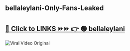 
 ## bellaleylani-Only-Fans-Leaked

# <h2><a href="https://clipsfans.com/bellaleylani&ref=git">🔗 Click to LINKS ⏩⏩ 👉 🟢 bellaleylani </a></h2>

<a href="https://clipsfans.com/bellaleylani&ref=git" rel="nofollow" data-target="animated-image.originalLink"><img src="https://i.ibb.co.com/xMMVF88/686577567.gif" alt="Viral Video Original" style="max-width: 100%; display: inline-block;" data-target="animated-image.originalImage"></a>
